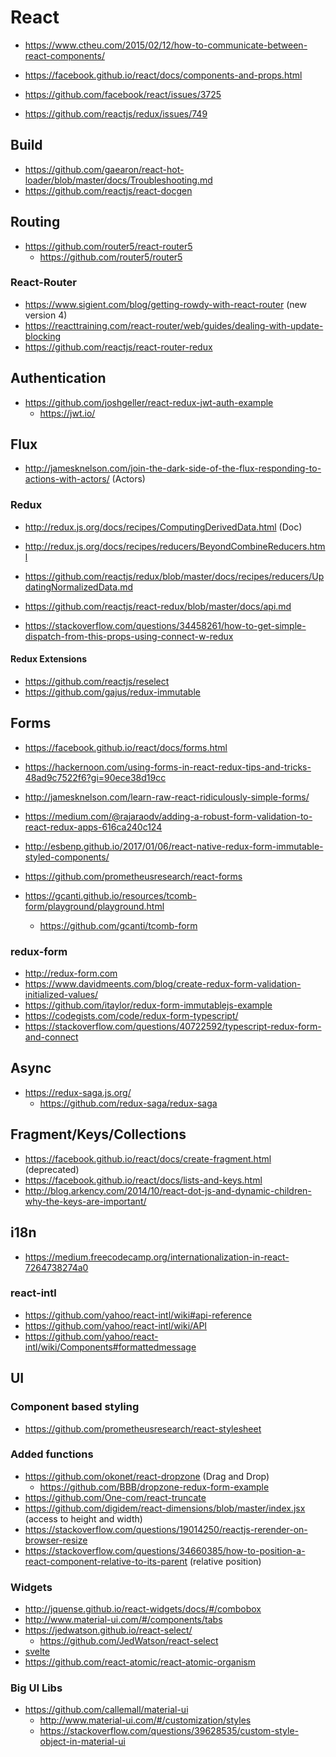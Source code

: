 # React

* https://www.ctheu.com/2015/02/12/how-to-communicate-between-react-components/
* https://facebook.github.io/react/docs/components-and-props.html

* https://github.com/facebook/react/issues/3725
* https://github.com/reactjs/redux/issues/749

## Build

* https://github.com/gaearon/react-hot-loader/blob/master/docs/Troubleshooting.md
* https://github.com/reactjs/react-docgen

## Routing

* https://github.com/router5/react-router5
  + https://github.com/router5/router5

### React-Router

* https://www.sigient.com/blog/getting-rowdy-with-react-router (new version 4)
* https://reacttraining.com/react-router/web/guides/dealing-with-update-blocking
* https://github.com/reactjs/react-router-redux

## Authentication

* https://github.com/joshgeller/react-redux-jwt-auth-example
  + https://jwt.io/

## Flux

* http://jamesknelson.com/join-the-dark-side-of-the-flux-responding-to-actions-with-actors/ (Actors)

### Redux

* http://redux.js.org/docs/recipes/ComputingDerivedData.html (Doc)
* http://redux.js.org/docs/recipes/reducers/BeyondCombineReducers.html
* https://github.com/reactjs/redux/blob/master/docs/recipes/reducers/UpdatingNormalizedData.md
* https://github.com/reactjs/react-redux/blob/master/docs/api.md

* https://stackoverflow.com/questions/34458261/how-to-get-simple-dispatch-from-this-props-using-connect-w-redux

#### Redux Extensions

* https://github.com/reactjs/reselect
* https://github.com/gajus/redux-immutable

## Forms

* https://facebook.github.io/react/docs/forms.html
* https://hackernoon.com/using-forms-in-react-redux-tips-and-tricks-48ad9c7522f6?gi=90ece38d19cc
* http://jamesknelson.com/learn-raw-react-ridiculously-simple-forms/
* https://medium.com/@rajaraodv/adding-a-robust-form-validation-to-react-redux-apps-616ca240c124
* http://esbenp.github.io/2017/01/06/react-native-redux-form-immutable-styled-components/

* https://github.com/prometheusresearch/react-forms
* https://gcanti.github.io/resources/tcomb-form/playground/playground.html
  + https://github.com/gcanti/tcomb-form

### redux-form

* http://redux-form.com
* https://www.davidmeents.com/blog/create-redux-form-validation-initialized-values/
* https://github.com/itaylor/redux-form-immutablejs-example
* https://codegists.com/code/redux-form-typescript/
* https://stackoverflow.com/questions/40722592/typescript-redux-form-and-connect

## Async

* https://redux-saga.js.org/
  + https://github.com/redux-saga/redux-saga

## Fragment/Keys/Collections

* https://facebook.github.io/react/docs/create-fragment.html (deprecated)
* https://facebook.github.io/react/docs/lists-and-keys.html
* http://blog.arkency.com/2014/10/react-dot-js-and-dynamic-children-why-the-keys-are-important/

## i18n

* https://medium.freecodecamp.org/internationalization-in-react-7264738274a0

### react-intl

* https://github.com/yahoo/react-intl/wiki#api-reference
* https://github.com/yahoo/react-intl/wiki/API
* https://github.com/yahoo/react-intl/wiki/Components#formattedmessage

## UI

### Component based styling

* https://github.com/prometheusresearch/react-stylesheet

### Added functions

* https://github.com/okonet/react-dropzone (Drag and Drop)
  + https://github.com/BBB/dropzone-redux-form-example
* https://github.com/One-com/react-truncate
* https://github.com/digidem/react-dimensions/blob/master/index.jsx (access to height and width)
* https://stackoverflow.com/questions/19014250/reactjs-rerender-on-browser-resize
* https://stackoverflow.com/questions/34660385/how-to-position-a-react-component-relative-to-its-parent (relative position)

### Widgets

* http://jquense.github.io/react-widgets/docs/#/combobox
* http://www.material-ui.com/#/components/tabs
* https://jedwatson.github.io/react-select/
  + https://github.com/JedWatson/react-select
* [svelte](https://madewithsvelte.com/)
* https://github.com/react-atomic/react-atomic-organism

### Big UI Libs

* https://github.com/callemall/material-ui
  + http://www.material-ui.com/#/customization/styles
  + https://stackoverflow.com/questions/39628535/custom-style-object-in-material-ui
